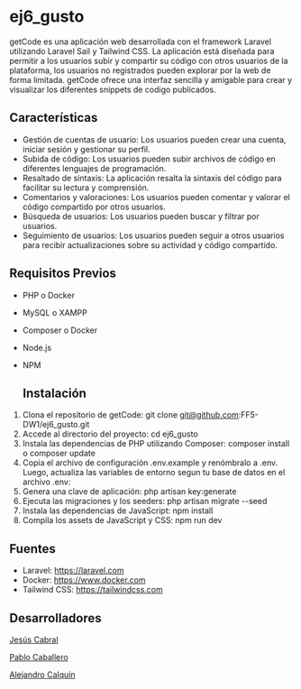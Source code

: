 # ej6_gusto
getCode es una aplicación web desarrollada con el framework Laravel utilizando Laravel Sail y Tailwind CSS. La aplicación está diseñada para permitir a los usuarios subir y compartir su código con otros usuarios de la plataforma, los usuarios no registrados pueden explorar por la web de forma limitada. getCode ofrece una interfaz sencilla y amigable para crear y visualizar los diferentes snippets de codigo publicados.

## Características
* Gestión de cuentas de usuario: Los usuarios pueden crear una cuenta, iniciar sesión y gestionar su perfil.
* Subida de código: Los usuarios pueden subir archivos de código en diferentes lenguajes de programación.
* Resaltado de sintaxis: La aplicación resalta la sintaxis del código para facilitar su lectura y comprensión.
* Comentarios y valoraciones: Los usuarios pueden comentar y valorar el código compartido por otros usuarios.
* Búsqueda de usuarios: Los usuarios pueden buscar y filtrar por usuarios.
* Seguimiento de usuarios: Los usuarios pueden seguir a otros usuarios para recibir actualizaciones sobre su actividad y código compartido.

## Requisitos Previos
* PHP o Docker
* MySQL o XAMPP
* Composer o Docker
* Node.js
* NPM

  ## Instalación
1. Clona el repositorio de getCode:
git clone git@github.com:FF5-DW1/ej6_gusto.git
2. Accede al directorio del proyecto:
cd ej6_gusto
3. Instala las dependencias de PHP utilizando Composer:
composer install o composer update
4. Copia el archivo de configuración .env.example y renómbralo a .env. Luego, actualiza las variables de entorno segun tu base de datos en el archivo .env:
5. Genera una clave de aplicación:
php artisan key:generate
6. Ejecuta las migraciones y los seeders:
php artisan migrate --seed
7. Instala las dependencias de JavaScript:
npm install
8. Compila los assets de JavaScript y CSS:
npm run dev

## Fuentes
* Laravel: https://laravel.com
* Docker: https://www.docker.com
* Tailwind CSS: https://tailwindcss.com

## Desarrolladores
[Jesús Cabral](https://github.com/JesCab29)  

[Pablo Caballero](https://github.com/Khodac)  

[Alejandro Calquín](https://github.com/Bangarrett)
